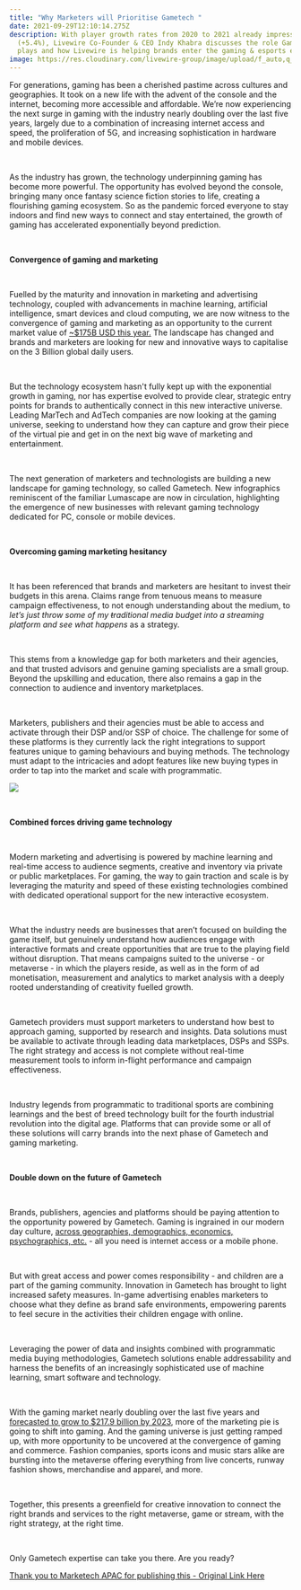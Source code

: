 ```yaml
---
title: "Why Marketers will Prioritise Gametech "
date: 2021-09-29T12:10:14.275Z
description: With player growth rates from 2020 to 2021 already impressive
  (+5.4%), Livewire Co-Founder & CEO Indy Khabra discusses the role Gametech
  plays and how Livewire is helping brands enter the gaming & esports ecosystem
image: https://res.cloudinary.com/livewire-group/image/upload/f_auto,q_auto:eco,w_580/v1629730973/Data_jsadci.jpg
---
```

For generations, gaming has been a cherished pastime across cultures and geographies. It took on a new life with the advent of the console and the internet, becoming more accessible and affordable. We’re now experiencing the next surge in gaming with the industry nearly doubling over the last five years, largely due to a combination of increasing internet access and speed, the proliferation of 5G, and increasing sophistication in hardware and mobile devices. 

 

As the industry has grown, the technology underpinning gaming has become more powerful. The opportunity has evolved beyond the console, bringing many once fantasy science fiction stories to life, creating a flourishing gaming ecosystem. So as the pandemic forced everyone to stay indoors and find new ways to connect and stay entertained, the growth of gaming has accelerated exponentially beyond prediction.

 

**Convergence of gaming and marketing**

 

Fuelled by the maturity and innovation in marketing and advertising technology, coupled with advancements in machine learning, artificial intelligence, smart devices and cloud computing, we are now witness to the convergence of gaming and marketing as an opportunity to the current market value of [~$175B USD this year.](https://newzoo.com/insights/articles/game-engagement-during-covid-pandemic-adds-15-billion-to-global-games-market-revenue-forecast/) The landscape has changed and brands and marketers are looking for new and innovative ways to capitalise on the 3 Billion global daily users.  

 

But the technology ecosystem hasn't fully kept up with the exponential growth in gaming, nor has expertise evolved to provide clear, strategic entry points for brands to authentically connect in this new interactive universe. Leading MarTech and AdTech companies are now looking at the gaming universe, seeking to understand how they can capture and grow their piece of the virtual pie and get in on the next big wave of marketing and entertainment. 

 

The next generation of marketers and technologists are building a new landscape for gaming technology, so called Gametech. New infographics reminiscent of the familiar Lumascape are now in circulation, highlighting the emergence of new businesses with relevant gaming technology dedicated for PC, console or mobile devices.  

 

**Overcoming gaming marketing hesitancy**  

 

It has been referenced that brands and marketers are hesitant to invest their budgets in this arena. Claims range from tenuous means to measure campaign effectiveness, to not enough understanding about the medium, to *let’s just throw some of my ~~t~~raditional media budget into a streaming platform and see what happens* as a strategy. 

 

This stems from a knowledge gap for both marketers and their agencies, and that trusted advisors and genuine gaming specialists are a small group. Beyond the upskilling and education, there also remains a gap in the connection to audience and inventory marketplaces. 

 

Marketers, publishers and their agencies must be able to access and activate through their DSP and/or SSP of choice. The challenge for some of these platforms is they currently lack the right integrations to support features unique to gaming behaviours and buying methods. The technology must adapt to the intricacies and adopt features like new buying types in order to tap into the market and scale with programmatic. 

![](https://res.cloudinary.com/livewire-group/image/upload/v1632917639/Programmatic_Image_htx0hn.jpg)

 

**Combined forces driving game technology** 

 

Modern marketing and advertising is powered by machine learning and real-time access to audience segments, creative and inventory via private or public marketplaces. For gaming, the way to gain traction and scale is by leveraging the maturity and speed of these existing technologies combined with dedicated operational support for the new interactive ecosystem. 

 

What the industry needs are businesses that aren’t focused on building the game itself, but genuinely understand how audiences engage with interactive formats and create opportunities that are true to the playing field without disruption. That means campaigns suited to the universe - or metaverse - in which the players reside, as well as in the form of ad monetisation, measurement and analytics to market analysis with a deeply rooted understanding of creativity fuelled growth. 

 

Gametech providers must support marketers to understand how best to approach gaming, supported by research and insights. Data solutions must be available to activate through leading data marketplaces, DSPs and SSPs. The right strategy and access is not complete without real-time measurement tools to inform in-flight performance and campaign effectiveness. 

 

Industry legends from programmatic to traditional sports are combining learnings and the best of breed technology built for the fourth industrial revolution into the digital age. Platforms that can provide some or all of these solutions will carry brands into the next phase of Gametech and gaming marketing. 

 

**Double down on the future of Gametech**

 

Brands, publishers, agencies and platforms should be paying attention to the opportunity powered by Gametech. Gaming is ingrained in our modern day culture, [across geographies, demographics, economics, psychographics, etc.](https://www.thedrum.com/profile/anzu-io/news/rethinking-the-video-gamer-profile-gamers-dont-get-older-they-just-level-up) - all you need is internet access or a mobile phone.

 

But with great access and power comes responsibility - and children are a part of the gaming community. Innovation in Gametech has brought to light increased safety measures. In-game advertising enables marketers to choose what they define as brand safe environments, empowering parents to feel secure in the activities their children engage with online. 

 

Leveraging the power of data and insights combined with programmatic media buying methodologies, Gametech solutions enable addressability and harness the benefits of an increasingly sophisticated use of machine learning, smart software and technology.  

 

With the gaming market nearly doubling over the last five years and [forecasted to grow to $217.9 billion by 2023](https://newzoo.com/insights/articles/game-engagement-during-covid-pandemic-adds-15-billion-to-global-games-market-revenue-forecast/), more of the marketing pie is going to shift into gaming. And the gaming universe is just getting ramped up, with more opportunity to be uncovered at the convergence of gaming and commerce. Fashion companies, sports icons and music stars alike are bursting into the metaverse offering everything from live concerts, runway fashion shows, merchandise and apparel, and more. 

 

Together, this presents a greenfield for creative innovation to connect the right brands and services to the right metaverse, game or stream, with the right strategy, at the right time. 

 

Only Gametech expertise can take you there. Are you ready? 



[Thank you to Marketech APAC for publishing this - Original Link Here](https://marketech-apac.com/why-marketers-will-prioritize-gametech/)

